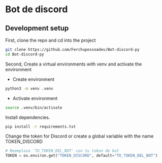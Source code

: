# Bot de discord

## Development setup

First, clone the repo and cd into the project

```bash
git clone https://github.com/Ferchupessoadev/Bot-discord-py
cd Bot-discord-py
```

Second, Create a virtual environments with venv and activate the environment

- Create environment

```bash
python3 -m venv .venv
```

- Activate environment

```bash
source .venv/bin/activate

```

Install dependencies.

```bash
pip install -r requirements.txt
```

Change the token for Discord or create a global variable with the name TOKEN_DISCORD

```python
# Reemplaza 'TU_TOKEN_DEL_BOT' con tu token de bot
TOKEN = os.environ.get("TOKEN_DISCORD", default="TU_TOKEN_DEL_BOT")
```
